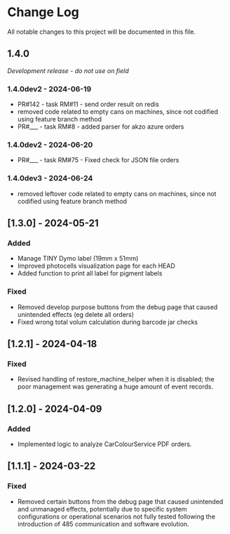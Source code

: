 
# Change Log
All notable changes to this project will be documented in this file.

## 1.4.0

*Development release - do not use on field*

### 1.4.0dev2 - 2024-06-19

 - PR#142 - task RM#11 - send order result on redis
 - removed code related to empty cans on machines, since not codified using feature branch method
 - PR#___ - task RM#8 - added parser for akzo azure orders

### 1.4.0dev2 - 2024-06-20
 - PR#___ - task RM#75 - Fixed check for JSON file orders

### 1.4.0dev3 - 2024-06-24
 - removed leftover code related to empty cans on machines, since not codified using feature branch method

## [1.3.0] - 2024-05-21

### Added
 - Manage TINY Dymo label (19mm x 51mm)
 - Improved photocells visualization page for each HEAD
 - Added function to print all label for pigment labels

### Fixed
 - Removed develop purpose buttons from the debug page that caused unintended effects (eg delete all orders)
 - Fixed wrong total volum calculation during barcode jar checks

## [1.2.1] - 2024-04-18

### Fixed
 - Revised handling of restore_machine_helper when it is disabled; the poor management was generating a huge amount of event records.


## [1.2.0] - 2024-04-09

### Added
 - Implemented logic to analyze CarColourService PDF orders.


## [1.1.1] - 2024-03-22
  
 
### Fixed
 - Removed certain buttons from the debug page that caused unintended and unmanaged effects, potentially due to specific system configurations or operational scenarios not fully tested following the introduction of 485 communication and software evolution.
